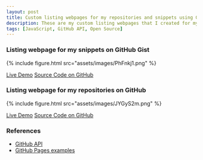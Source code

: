 ```yaml
---
layout: post
title: Custom listing webpages for my repositories and snippets using GitHub API
description: These are my custom listing webpages that I created for my GitHub repositories and snippets using GitHub API.
tags: [JavaScript, GitHub API, Open Source]
---
```


### Listing webpage for my snippets on GitHub Gist

{% include figure.html src="assets/images/PhFnkj1.png" %}

<a href="https://heiswayi.github.io/gist/" class="button big">Live Demo</a> <a href="https://github.com/heiswayi/gist" class="button big">Source Code on GitHub</a>



### Listing webpage for my repositories on GitHub

{% include figure.html src="assets/images/JYGyS2m.png" %}

<a href="https://heiswayi.github.io/repo/" class="button big">Live Demo</a> <a href="https://github.com/heiswayi/repo" class="button big">Source Code on GitHub</a>



### References

- [GitHub API](https://developer.github.com/v3/)
- [GitHub Pages examples](https://github.com/collections/github-pages-examples)

